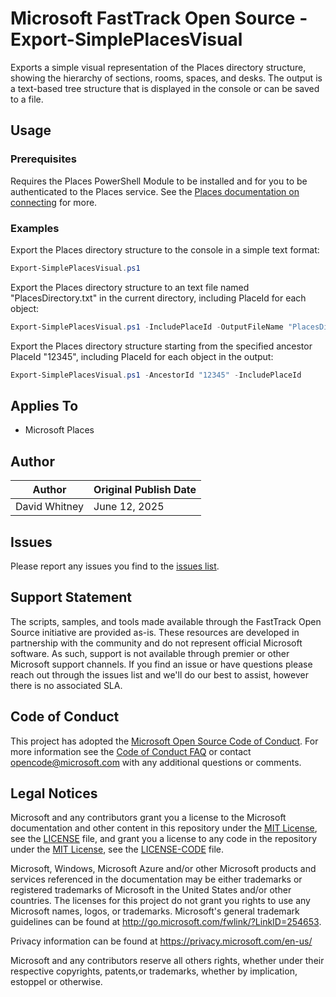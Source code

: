 # Microsoft FastTrack Open Source - Export-SimplePlacesVisual

Exports a simple visual representation of the Places directory structure, showing the hierarchy of sections, rooms, spaces, and desks. The output is a text-based tree structure that is displayed in the console or can be saved to a file.

## Usage

### Prerequisites

Requires the Places PowerShell Module to be installed and for you to be authenticated to the Places service. See the [Places documentation on connecting](https://learn.microsoft.com/en-us/microsoft-365/places/powershell/connect-microsoftplaces) for more.

### Examples

Export the Places directory structure to the console in a simple text format:

```PowerShell
Export-SimplePlacesVisual.ps1
```

Export the Places directory structure to an text file named "PlacesDirectory.txt" in the current directory, including PlaceId for each object:

```PowerShell
Export-SimplePlacesVisual.ps1 -IncludePlaceId -OutputFileName "PlacesDirectory.txt"
```

Export the Places directory structure starting from the specified ancestor PlaceId "12345", including PlaceId for each object in the output:

```PowerShell
Export-SimplePlacesVisual.ps1 -AncestorId "12345" -IncludePlaceId
```

## Applies To

- Microsoft Places

## Author

|Author|Original Publish Date
|----|--------------------------
|David Whitney|June 12, 2025|

## Issues

Please report any issues you find to the [issues list](../../../../issues).

## Support Statement

The scripts, samples, and tools made available through the FastTrack Open Source initiative are provided as-is. These resources are developed in partnership with the community and do not represent official Microsoft software. As such, support is not available through premier or other Microsoft support channels. If you find an issue or have questions please reach out through the issues list and we'll do our best to assist, however there is no associated SLA.

## Code of Conduct

This project has adopted the [Microsoft Open Source Code of Conduct](https://opensource.microsoft.com/codeofconduct/).
For more information see the [Code of Conduct FAQ](https://opensource.microsoft.com/codeofconduct/faq/) or
contact [opencode@microsoft.com](mailto:opencode@microsoft.com) with any additional questions or comments.

## Legal Notices

Microsoft and any contributors grant you a license to the Microsoft documentation and other content in this repository under the [MIT License](https://opensource.org/licenses/MIT), see the [LICENSE](LICENSE) file, and grant you a license to any code in the repository under the [MIT License](https://opensource.org/licenses/MIT), see the [LICENSE-CODE](LICENSE-CODE) file.

Microsoft, Windows, Microsoft Azure and/or other Microsoft products and services referenced in the documentation may be either trademarks or registered trademarks of Microsoft in the United States and/or other countries. The licenses for this project do not grant you rights to use any Microsoft names, logos, or trademarks. Microsoft's general trademark guidelines can be found at http://go.microsoft.com/fwlink/?LinkID=254653.

Privacy information can be found at https://privacy.microsoft.com/en-us/

Microsoft and any contributors reserve all others rights, whether under their respective copyrights, patents,or trademarks, whether by implication, estoppel or otherwise.
